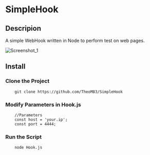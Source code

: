# SimpleHook


## Descripion
A simple WebHook written in Node to perform test on web pages.


![Screenshot_1](https://user-images.githubusercontent.com/44870105/181651403-f258d9b8-5f25-4045-8e5b-1899f7484fec.png)

## Install

###     Clone the Project
        git clone https://github.com/TheoM83/SimpleHook
        
###     Modify Parameters in Hook.js
        //Parameters
        const host = 'your.ip';
        const port = 4444;
        
 ###    Run the Script
        node Hook.js
        
        
